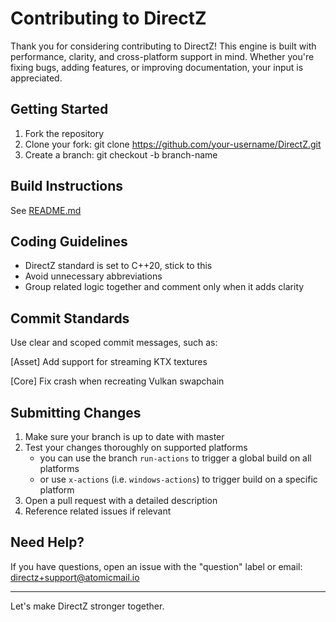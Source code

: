 # Contributing to DirectZ

Thank you for considering contributing to DirectZ! This engine is built with performance, clarity, and cross-platform support in mind. Whether you're fixing bugs, adding features, or improving documentation, your input is appreciated.

## Getting Started

1. Fork the repository
2. Clone your fork: git clone https://github.com/your-username/DirectZ.git
3. Create a branch: git checkout -b branch-name

## Build Instructions

See [README.md](/README.md)

## Coding Guidelines

- DirectZ standard is set to C++20, stick to this
- Avoid unnecessary abbreviations
- Group related logic together and comment only when it adds clarity

## Commit Standards

Use clear and scoped commit messages, such as:

[Asset] Add support for streaming KTX textures

[Core] Fix crash when recreating Vulkan swapchain

## Submitting Changes

1. Make sure your branch is up to date with master
2. Test your changes thoroughly on supported platforms
    - you can use the branch `run-actions` to trigger a global build on all platforms
    - or use `x-actions` (i.e. `windows-actions`) to trigger build on a specific platform
3. Open a pull request with a detailed description
4. Reference related issues if relevant

## Need Help?

If you have questions, open an issue with the "question" label or email: directz+support@atomicmail.io

---

Let's make DirectZ stronger together.